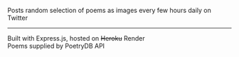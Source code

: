 Posts random selection of poems as images every few hours daily on Twitter
<hr>

Built with Express.js, hosted on ~~Heroku~~ Render<br>
Poems supplied by PoetryDB API